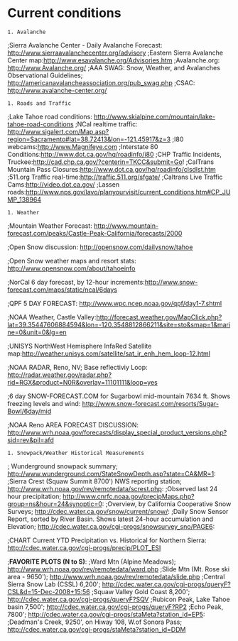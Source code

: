 # Current conditions

    1. Avalanche
;Sierra Avalanche Center - Daily Avalanche Forecast: http://www.sierraavalanchecenter.org/advisory
;Eastern Sierra Avalanche Center map:http://www.esavalanche.org/Advisories.htm
;Avalanche.org: http://www.Avalanche.org/
;AAA SWAG: Snow, Weather, and Avalanches Observational Guidelines; http://americanavalancheassociation.org/pub_swag.php
;CSAC:  http://www.avalanche-center.org/

    1. Roads and Traffic
;Lake Tahoe road conditions: http://www.skialpine.com/mountain/lake-tahoe-road-conditions
;NCal realtime traffic: http://www.sigalert.com/Map.asp?region=Sacramento#lat=38.72413&lon=-121.45917&z=3
;I80 webcams:http://www.Magnifeye.com
;Interstate 80 Conditions:http://www.dot.ca.gov/hq/roadinfo/i80
;CHP Traffic Incidents, Truckee:http://cad.chp.ca.gov/?centerin=TKCC&submit=Go!
;CalTrans Mountain Pass Closures:http://www.dot.ca.gov/hq/roadinfo/clsdlst.htm
;511.org Traffic real-time:http://traffic.511.org/sfgate/
;Caltrans Live Traffic Cams:http://video.dot.ca.gov/
;Lassen roads:http://www.nps.gov/lavo/planyourvisit/current_conditions.htm#CP_JUMP_138964

    1. Weather
;Mountain Weather Forecast: http://www.mountain-forecast.com/peaks/Castle-Peak-California/forecasts/2000

;Open Snow discussion: http://opensnow.com/dailysnow/tahoe

;Open Snow weather maps and resort stats: http://www.opensnow.com/about/tahoeinfo

;NorCal 6 day forecast, by 12-hour increments:http://www.snow-forecast.com/maps/static/ncal/6days

;QPF 5 DAY FORECAST: 
http://www.wpc.ncep.noaa.gov/qpf/day1-7.shtml

;NOAA Weather, Castle Valley:http://forecast.weather.gov/MapClick.php?lat=39.35447606884594&lon=-120.3548812866211&site=sto&smap=1&marine=0&unit=0&lg=en

;UNISYS NorthWest Hemisphere InfaRed Satellite map:http://weather.unisys.com/satellite/sat_ir_enh_hem_loop-12.html

;NOAA RADAR, Reno, NV; Base reflectiviy Loop: http://radar.weather.gov/radar.php?rid=RGX&product=N0R&overlay=11101111&loop=yes

;6 day SNOW-FORECAST.COM for Sugarbowl mid-mountain 7634 ft. Shows freezing levels and wind:  http://www.snow-forecast.com/resorts/Sugar-Bowl/6day/mid

;NOAA Reno AREA FORECAST DISCUSSION: http://www.wrh.noaa.gov/forecasts/display_special_product_versions.php?sid=rev&pil=afd

    1. Snowpack/Weather Historical Measurements
; Wunderground snowpack summary; http://www.wunderground.com/StateSnowDepth.asp?state=CA&MR=1:
;Sierra Crest (Squaw Summit 8700') NWS reporting station; http://www.wrh.noaa.gov/rev/remotedata/screst.php:
;Observed last 24 hour precipitation;   http://www.cnrfc.noaa.gov/precipMaps.php?group=ns&hour=24&synoptic=0:
;Overview, by California Cooperative Snow Surveys;  http://cdec.water.ca.gov/snow/current/snow/:
;Daily Snow Sensor Report, sorted by River Basin. Shows latest 24-hour accumulation and Elevation; http://cdec.water.ca.gov/cgi-progs/snowsurvey_sno/PAGE6:

;CHART Current YTD Precipitation vs. Historical for Northern Sierra: http://cdec.water.ca.gov/cgi-progs/precip/PLOT_ESI

;**FAVORITE PLOTS (N to S)**:
;Ward Mtn (Alpine Meadows); http://www.wrh.noaa.gov/rev/remotedata/ward.php
;Slide Mtn (Mt. Rose ski area - 9650'); http://www.wrh.noaa.gov/rev/remotedata/slide.php
;Central Sierra Snow Lab (CSSL) 6,200';    http://cdec.water.ca.gov/cgi-progs/queryF?CSL&d=15-Dec-2008+15:56
;Squaw Valley Gold Coast 8,200';    http://cdec.water.ca.gov/cgi-progs/queryF?SQV
;Rubicon Peak, Lake Tahoe basin 7,500';    http://cdec.water.ca.gov/cgi-progs/queryF?RP2
;Echo Peak, 7800';    http://cdec.water.ca.gov/cgi-progs/staMeta?station_id=EP5:
;Deadman's Creek, 9250', on Hiway 108, W.of Sonora Pass;    http://cdec.water.ca.gov/cgi-progs/staMeta?station_id=DDM